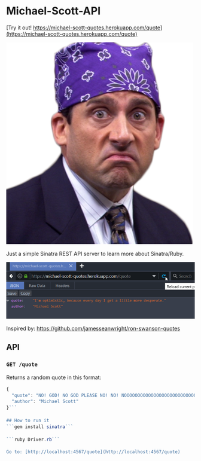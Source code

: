 # Michael-Scott-API
[Try it out! https://michael-scott-quotes.herokuapp.com/quote](https://michael-scott-quotes.herokuapp.com/quote)

![Prison Mike](prisonMike.png)

Just a simple Sinatra REST API server to learn more about Sinatra/Ruby.

![Demo](demo.gif)

Inspired by: https://github.com/jamesseanwright/ron-swanson-quotes

## API

### `GET /quote`
Returns a random quote in this format:
```javascript
{
  "quote": "NO! GOD! NO GOD PLEASE NO! NO! NOOOOOOOOOOOOOOOOOOOOOOOOOOOOO",
  "author": "Michael Scott"
}```

## How to run it
```gem install sinatra```

```ruby Driver.rb```

Go to: [http://localhost:4567/quote](http://localhost:4567/quote)

